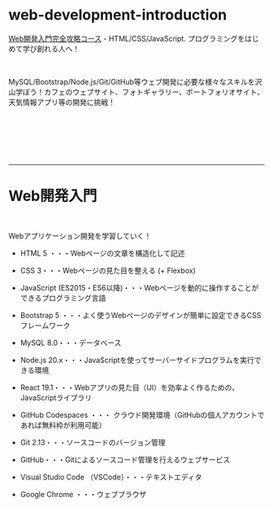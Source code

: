 # web-development-introduction

[Web開発入門完全攻略コース](udemy.com/course/web-application-development/) - HTML/CSS/JavaScript. プログラミングをはじめて学び創れる人へ！

<br>

MySQL/Bootstrap/Node.js/Git/GitHub等ウェブ開発に必要な様々なスキルを沢山学ぼう！カフェのウェブサイト、フォトギャラリー、ポートフォリオサイト、天気情報アプリ等の開発に挑戦！


<br><br><br><br><br><hr>


# Web開発入門

<br>

Webアプリケーション開発を学習していく！

- HTML 5 ・・・Webページの文章を構造化して記述

- CSS 3・・・Webページの見た目を整える (+ Flexbox)

- JavaScript (ES2015・ES6以降)・・・Webページを動的に操作することができるプログラミング言語

- Bootstrap 5 ・・・よく使うWebぺージのデザインが簡単に設定できるCSSフレームワーク

- MySQL 8.0・・・データベース

- Node.js 20.x・・・JavaScriptを使ってサーバーサイドプログラムを実行できる環境

- React 19.1・・・Webアプリの見た目（UI）を効率よく作るための、JavaScriptライブラリ

- GitHub Codespaces ・・・ クラウド開発環境（GitHubの個人アカウントであれば無料枠が利用可能）

- Git 2.13・・・ソースコードのバージョン管理

- GitHub・・・Gitによるソースコード管理を行えるウェブサービス

- Visual Studio Code （VSCode）・・・テキストエディタ

- Google Chrome ・・・ウェブブラウザ
